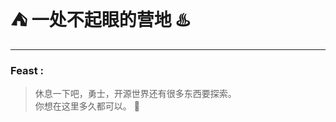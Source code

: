 # :tent: 一处不起眼的营地 :hotsprings:

---
### Feast :

> 休息一下吧，勇士，开源世界还有很多东西要探索。  
> 你想在这里多久都可以。  :small_red_triangle_down:

